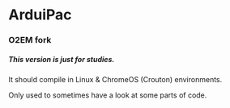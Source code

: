 # ArduiPac

### O2EM fork

##### This version is just for studies.

It should compile in Linux & ChromeOS (Crouton) environments.

Only used to sometimes have a look at some parts of code.

